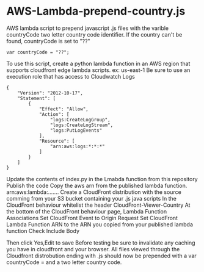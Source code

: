# AWS-Lambda-prepend-country.js
AWS lambda script to prepend javascript .js files with the varible countryCode two letter country code identifier.
If the country can't be found, countryCode is set to "??"
```
var countryCode = "??";
```

To use this script, create a python lambda function in an AWS region that supports cloudfront edge lambda scripts. ex: us-east-1 
Be sure to use an execution role that has access to Cloudwatch Logs
```
{
    "Version": "2012-10-17",
    "Statement": [
        {
            "Effect": "Allow",
            "Action": [
                "logs:CreateLogGroup",
                "logs:CreateLogStream",
                "logs:PutLogEvents"
            ],
            "Resource": [
                "arn:aws:logs:*:*:*"
            ]
        }
    ]
}
```
Update the contents of index.py in the Lmabda function from this repository
Publish the code 
Copy the aws arn from the published lambda function.  arn:aws:lambda:.......
Create a CloudFront distribution with the source comming from your S3 bucket containing your .js java scripts
In the CloudFront behaviour whitelist the header CloudFront-Viewer-Country 
At the bottom of the CloudFront behaviour page, Lambda Function Associations
  Set CloudFront Event to  Origin Request
  Set CloudFront Lambda Function ARN to the ARN you copied from your published lambda function
  Check Include Body

Then click Yes,Edit to save
Before testing be sure to invalidate any caching you have in cloudfront and your browser.
All files viewed through the Cloudfront distrobution ending with .js should now be prepended with a var countryCode = and a two letter country code.
